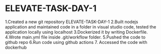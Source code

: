 # ELEVATE-TASK-DAY-1
1.Created a new git repository ELEVATE-TASK-DAY-1
2.Built nodejs application and maintained code in a folder in visual studio code, tested the application locally using localhost
3.Dockerized it by writing Dockerfile. 
4.Wrote main.yml file inside .git/workflow folder.
5.Pushed the code to github repo
6.Run code using github actions
7. Accessed the code with dockerhub
